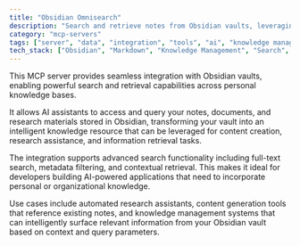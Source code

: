```yaml
---
title: "Obsidian Omnisearch"
description: "Search and retrieve notes from Obsidian vaults, leveraging personal knowledge for AI applications."
category: "mcp-servers"
tags: ["server", "data", "integration", "tools", "ai", "knowledge management", "search functionality", "AI applications"]
tech_stack: ["Obsidian", "Markdown", "Knowledge Management", "Search", "Personal Knowledge Bases", "AI Assistants"]
---
```


This MCP server provides seamless integration with Obsidian vaults, enabling powerful search and retrieval capabilities across personal knowledge bases. 

It allows AI assistants to access and query your notes, documents, and research materials stored in Obsidian, transforming your vault into an intelligent knowledge resource that can be leveraged for content creation, research assistance, and information retrieval tasks.

The integration supports advanced search functionality including full-text search, metadata filtering, and contextual retrieval. This makes it ideal for developers building AI-powered applications that need to incorporate personal or organizational knowledge.

Use cases include automated research assistants, content generation tools that reference existing notes, and knowledge management systems that can intelligently surface relevant information from your Obsidian vault based on context and query parameters.